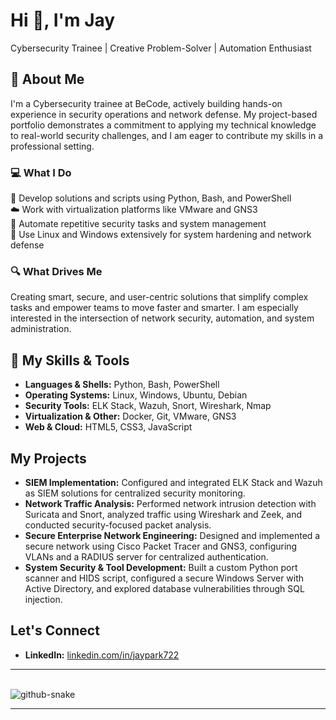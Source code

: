 <h1>Hi 👋, I'm Jay</h1>
<p>Cybersecurity Trainee | Creative Problem-Solver | Automation Enthusiast</p>

<h2>🚀 About Me</h2>
<p>I'm a Cybersecurity trainee at BeCode, actively building hands-on experience in security operations and network defense. My project-based portfolio demonstrates a commitment to applying my technical knowledge to real-world security challenges, and I am eager to contribute my skills in a professional setting.</p>

<h3>💻 What I Do</h3>
<p>
🔧 Develop solutions and scripts using Python, Bash, and PowerShell<br>
☁️ Work with virtualization platforms like VMware and GNS3<br>
🤖 Automate repetitive security tasks and system management<br>
🐧 Use Linux and Windows extensively for system hardening and network defense
</p>

<h3>🔍 What Drives Me</h3>
<p>Creating smart, secure, and user-centric solutions that simplify complex tasks and empower teams to move faster and smarter. I am especially interested in the intersection of network security, automation, and system administration.</p>

<h2>🚀 My Skills & Tools</h2>
<ul>
<li><strong>Languages & Shells:</strong> Python, Bash, PowerShell</li>
<li><strong>Operating Systems:</strong> Linux, Windows, Ubuntu, Debian</li>
<li><strong>Security Tools:</strong> ELK Stack, Wazuh, Snort, Wireshark, Nmap</li>
<li><strong>Virtualization & Other:</strong> Docker, Git, VMware, GNS3</li>
<li><strong>Web & Cloud:</strong> HTML5, CSS3, JavaScript</li>
</ul>

<h2>My Projects</h2>
<ul>
<li><strong>SIEM Implementation:</strong> Configured and integrated ELK Stack and Wazuh as SIEM solutions for centralized security monitoring.</li>
<li><strong>Network Traffic Analysis:</strong> Performed network intrusion detection with Suricata and Snort, analyzed traffic using Wireshark and Zeek, and conducted security-focused packet analysis.</li>
<li><strong>Secure Enterprise Network Engineering:</strong> Designed and implemented a secure network using Cisco Packet Tracer and GNS3, configuring VLANs and a RADIUS server for centralized authentication.</li>
<li><strong>System Security & Tool Development:</strong> Built a custom Python port scanner and HIDS script, configured a secure Windows Server with Active Directory, and explored database vulnerabilities through SQL injection.</li>
</ul>

<h2>Let's Connect</h2>
<ul>
<li><strong>LinkedIn:</strong> <a href="https://www.https://www.google.com/search?q=linkedin.com/in/jaypark722/" target="_blank">linkedin.com/in/jaypark722</a></li>
</ul>

---

<br clear="both">

<picture>
  <source media="(prefers-color-scheme: dark)" srcset="https://raw.githubusercontent.com/tobiasmeyhoefer/tobiasmeyhoefer/output/github-snake-dark.svg" />
  <source media="(prefers-color-scheme: light)" srcset="https://raw.githubusercontent.com/tobiasmeyhoefer/tobiasmeyhoefer/output/github-snake.svg" />
  <img alt="github-snake" src="https://raw.githubusercontent.com/tobiasmeyhoefer/tobiasmeyhoefer/output/github-snake.svg" />
</picture>

---